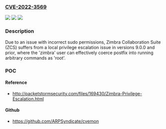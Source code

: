 ### [CVE-2022-3569](https://cve.mitre.org/cgi-bin/cvename.cgi?name=CVE-2022-3569)
![](https://img.shields.io/static/v1?label=Product&message=Zimbra%20Collaboration%20Suite%20(ZCS)&color=blue)
![](https://img.shields.io/static/v1?label=Version&message=n%2Fa&color=blue)
![](https://img.shields.io/static/v1?label=Vulnerability&message=CWE-271%20Privilege%20Dropping%20%2F%20Lowering%20Errors&color=brighgreen)

### Description

Due to an issue with incorrect sudo permissions, Zimbra Collaboration Suite (ZCS) suffers from a local privilege escalation issue in versions 9.0.0 and prior, where the 'zimbra' user can effectively coerce postfix into running arbitrary commands as 'root'.

### POC

#### Reference
- http://packetstormsecurity.com/files/169430/Zimbra-Privilege-Escalation.html

#### Github
- https://github.com/ARPSyndicate/cvemon

